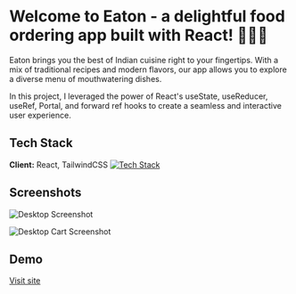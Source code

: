 # Welcome to Eaton - a delightful food ordering app built with React! 🍔🍕🍜

Eaton brings you the best of Indian cuisine right to your fingertips. With a mix of traditional recipes and modern flavors, our app allows you to explore a diverse menu of mouthwatering dishes.

In this project, I leveraged the power of React's useState, useReducer, useRef, Portal, and forward ref hooks to create a seamless and interactive user experience.

## Tech Stack

**Client:**
React, TailwindCSS
[![Tech Stack](https://skillicons.dev/icons?i=react,tailwind)](https://skillicons.dev)

## Screenshots

![Desktop Screenshot](https://images2.imgbox.com/ba/d2/duO9gtnN_o.png)

![Desktop Cart Screenshot](https://images2.imgbox.com/ee/1e/JWS3OwYA_o.png)

## Demo

[Visit site](https://eaton-react.netlify.app/)

